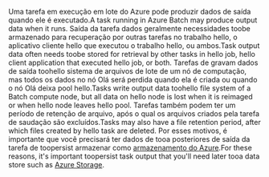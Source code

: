 <span data-ttu-id="6b95b-101">Uma tarefa em execução em lote do Azure pode produzir dados de saída quando ele é executado.</span><span class="sxs-lookup"><span data-stu-id="6b95b-101">A task running in Azure Batch may produce output data when it runs.</span></span> <span data-ttu-id="6b95b-102">Saída da tarefa dados geralmente necessidades toobe armazenado para recuperação por outras tarefas no trabalho hello, o aplicativo cliente hello que executou o trabalho hello, ou ambos.</span><span class="sxs-lookup"><span data-stu-id="6b95b-102">Task output data often needs toobe stored for retrieval by other tasks in hello job, hello client application that executed hello job, or both.</span></span> <span data-ttu-id="6b95b-103">Tarefas de gravam dados de saída toohello sistema de arquivos de lote de um nó de computação, mas todos os dados no nó Olá será perdida quando ela é criada ou quando o nó Olá deixa pool hello.</span><span class="sxs-lookup"><span data-stu-id="6b95b-103">Tasks write output data toohello file system of a Batch compute node, but all data on hello node is lost when it is reimaged or when hello node leaves hello pool.</span></span> <span data-ttu-id="6b95b-104">Tarefas também podem ter um período de retenção de arquivo, após o qual os arquivos criados pela tarefa de saudação são excluídos.</span><span class="sxs-lookup"><span data-stu-id="6b95b-104">Tasks may also have a file retention period, after which files created by hello task are deleted.</span></span> <span data-ttu-id="6b95b-105">Por esses motivos, é importante que você precisará ter dados de tooa posteriores de saída da tarefa de toopersist armazenar como [armazenamento do Azure](https://docs.microsoft.com/azure/storage/).</span><span class="sxs-lookup"><span data-stu-id="6b95b-105">For these reasons, it's important toopersist task output that you'll need later tooa data store such as [Azure Storage](https://docs.microsoft.com/azure/storage/).</span></span>
